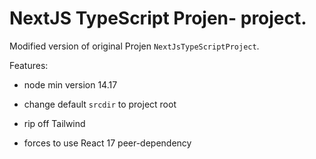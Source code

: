 # NextJS TypeScript Projen- project.

Modified version of original Projen `NextJsTypeScriptProject`.

Features:
- node min version 14.17
- change default `srcdir` to project root
- rip off Tailwind

- forces to use React 17 peer-dependency
